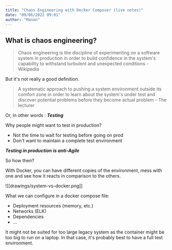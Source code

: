 ```yaml
---
title: "Chaos Engineering with Docker Composer (live notes)"
date: "09/06/2022 09:01"
author: "Manon"
---
```


## What is chaos engineering?

> Chaos engineering is the discipline of experimenting on a software system in production in order to build confidence in the system's capability to withstand turbulent and unexpected conditions - Wikipedia

But it's not really a good definition.

>A systematic approach to pushing a system environment outside its comfort zone in order to learn about the system's under test and discover potential problems before they become actual problem - The lecturer

Or, in other words : ***Testing***

Why people might want to test in production?
- Not the time to wait for testing before going on prod
- Don't want to maintain a complete test environment

***Testing in production is anti-Agile***

So how then?

With Docker, you can have different copies of the environment, mess with one and see how it reacts in comparison to the others.

![[drawings/system-vs-docker.png]]

What we can configure in a docker compose file:
- Deployment resources (memory, etc.)
- Networks (ELK)
- Dependencies
- ...

It might not be suited for too large legacy system as the container might be too big to run on a laptop. In that case, it's probably best to have a full test environment.

